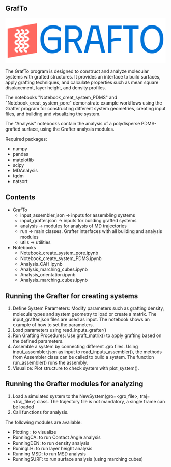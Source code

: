 ## GrafTo

![plot](GrafTo_logo.png)

The GrafTo program is designed to construct and analyze molecular systems with grafted structures. It provides an interface to build surfaces, apply grafting techniques, and calculate properties such as mean square displacement, layer height, and density profiles.

The notebooks "Notebook_creat_system_PDMS" and "Notebook_creat_system_pore" demonstrate example workflows using the Grafter program for constructing different system geometries, creating input files, and building and visualizing the system.

The "Analysis" notebooks contain the analysis of a polydisperse PDMS-grafted surface, using the Grafter analysis modules. 

Required packages:
- numpy
- pandas
- matplotlib
- scipy
- MDAnalysis
- tqdm
- natsort

## Contents

 - GrafTo
    - input_assembler.json -> inputs for assembling systems
    - input_grafter.json   -> inputs for building grafted systems
    - analysis             -> modules for analysis of MD trajectories
    - run                  -> main classes. Grafter interfaces with all building and analysis modules
    - utils                -> utilities
 - Notebooks
    - Notebook_create_system_pore.ipynb
    - Notebook_create_system_PDMS.ipynb
    - Analysis_CAH.ipynb
    - Analysis_marching_cubes.ipynb
    - Analysis_orientation.ipynb
    - Analysis_marching_cubes.ipynb

## Running the Grafter for creating systems

  1. Define System Parameters: Modify parameters such as grafting density, molecule types and system geometry to load or create a matrix. The input_grafter.json files are used as input. The notebook shows an example of how to set the parameters.
  2. Load parameters using read_inputs_grafter()
  3. Run Grafting Procedures: Use graft_matrix() to apply grafting based on the defined parameters.
  4. Assemble a system by connecting different .gro files. Using input_assembler.json as input to read_inputs_assembler(), the methods from Assembler class can be called to build a system. The function run_assembler() runs the assembly.
  5. Visualize: Plot structure to check system with plot_system().

## Running the Grafter modules for analyzing

 1. Load a simulated system to the NewSystem(gro=<gro_file>, traj=<traj_file>) class. The trajectory file is not mandatory, a single frame can be loaded
 2. Call functions for analysis.
  
 The following modules are available:
  - Plotting : to visualize
  - RunningCA: to run Contact Angle analysis
  - RunningDEN: to run density analysis
  - RuningLH: to run layer height analysis
  - Running MSD: to run MSD analysis
  - RunningSURF: to run surface analysis (using marching cubes)

